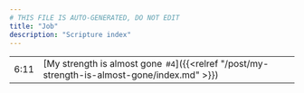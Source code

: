 ```yaml
---
# THIS FILE IS AUTO-GENERATED, DO NOT EDIT
title: "Job"
description: "Scripture index"
---
```


|  |  |
| --- | --- |
| 6:11 | [My strength is almost gone<span style="font-size:smaller; padding-left:0.5em;">#4</span>]({{<relref "/post/my-strength-is-almost-gone/index.md" >}}) |
